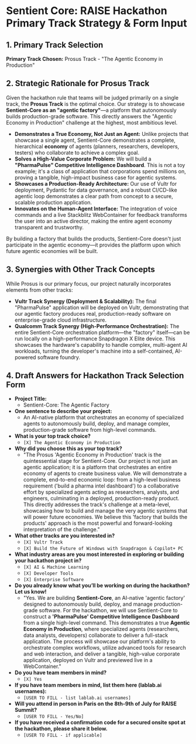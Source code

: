# Sentient Core: RAISE Hackathon Primary Track Strategy & Form Input

## 1. Primary Track Selection

**Primary Track Chosen:** Prosus Track - "The Agentic Economy in Production"

## 2. Strategic Rationale for Prosus Track

Given the hackathon rule that teams will be judged primarily on a single track, the **Prosus Track** is the optimal choice. Our strategy is to showcase **Sentient-Core as an "agentic factory"**—a platform that autonomously builds production-grade software. This directly answers the "Agentic Economy in Production" challenge at the highest, most ambitious level.

*   **Demonstrates a True Economy, Not Just an Agent:** Unlike projects that showcase a single agent, Sentient-Core demonstrates a complete, hierarchical **economy** of agents (planners, researchers, developers, testers) who collaborate to achieve a complex goal.
*   **Solves a High-Value Corporate Problem:** We will build a **"PharmaPulse" Competitive Intelligence Dashboard**. This is not a toy example; it's a class of application that corporations spend millions on, proving a tangible, high-impact business case for agentic systems.
*   **Showcases a Production-Ready Architecture:** Our use of Vultr for deployment, Pydantic for data governance, and a robust CI/CD-like agentic loop demonstrates a clear path from concept to a secure, scalable production application.
*   **Innovates on the Human-Agent Interface:** The integration of voice commands and a live Stackblitz WebContainer for feedback transforms the user into an active director, making the entire agent economy transparent and trustworthy.

By building a factory that builds the products, Sentient-Core doesn't just participate in the agentic economy—it provides the platform upon which future agentic economies will be built.

## 3. Synergies with Other Track Concepts

While Prosus is our primary focus, our project naturally incorporates elements from other tracks:

*   **Vultr Track Synergy (Deployment & Scalability):** The final "PharmaPulse" application will be deployed on Vultr, demonstrating that our agentic factory produces real, production-ready software on enterprise-grade cloud infrastructure.
*   **Qualcomm Track Synergy (High-Performance Orchestration):** The entire Sentient-Core orchestration platform—the "factory" itself—can be run locally on a high-performance Snapdragon X Elite device. This showcases the hardware's capability to handle complex, multi-agent AI workloads, turning the developer's machine into a self-contained, AI-powered software foundry.

## 4. Draft Answers for Hackathon Track Selection Form

*   **Project Title:**
    *   Sentient-Core: The Agentic Factory
*   **One sentence to describe your project:**
    *   An AI-native platform that orchestrates an economy of specialized agents to autonomously build, deploy, and manage complex, production-grade software from high-level commands.
*   **What is your top track choice?**
    *   `[X] The Agentic Economy in Production`
*   **Why did you choose this as your top track?**
    *   "The Prosus 'Agentic Economy in Production' track is the quintessential stage for Sentient-Core. Our project is not just an agentic application; it is a platform that orchestrates an entire economy of agents to create business value. We will demonstrate a complete, end-to-end economic loop: from a high-level business requirement ('build a pharma intel dashboard') to a collaborative effort by specialized agents acting as researchers, analysts, and engineers, culminating in a deployed, production-ready product. This directly addresses the track's challenge at a meta-level, showcasing how to build and manage the very agentic systems that will power future economies. We believe this 'factory that builds the products' approach is the most powerful and forward-looking interpretation of the challenge."
*   **What other tracks are you interested in?**
    *   `[X] Vultr Track`
    *   `[X] Build the Future of Windows with Snapdragon & Copilot+ PC`
*   **What industry areas are you most interested in exploring or building your hackathon project in?**
    *   `[X] AI & Machine Learning`
    *   `[X] Developer Tools`
    *   `[X] Enterprise Software`
*   **Do you already know what you’ll be working on during the hackathon? Let us know!**
    *   "Yes. We are building **Sentient-Core**, an AI-native 'agentic factory' designed to autonomously build, deploy, and manage production-grade software. For the hackathon, we will use Sentient-Core to construct a **'PharmaPulse' Competitive Intelligence Dashboard** from a single high-level command. This demonstrates a true **Agentic Economy in Production**, where specialized agents (researchers, data analysts, developers) collaborate to deliver a full-stack application. The process will showcase our platform's ability to orchestrate complex workflows, utilize advanced tools for research and web interaction, and deliver a tangible, high-value corporate application, deployed on Vultr and previewed live in a WebContainer."
*   **Do you have team members in mind?**
    *   `[X] Yes`
*   **If you have team members in mind, list them here (lablab.ai usernames):**
    *   `[USER TO FILL - list lablab.ai usernames]`
*   **Will you attend in person in Paris on the 8th-9th of July for RAISE Summit?**
    *   `[USER TO FILL - Yes/No]`
*   **If you have received a confirmation code for a secured onsite spot at the hackathon, please share it below.**
    *   `[USER TO FILL - if applicable]`
